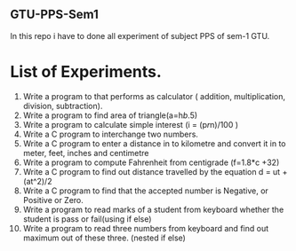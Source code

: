 ## GTU-PPS-Sem1
In this repo i have to done all experiment of subject PPS of sem-1 GTU.

# List of Experiments.

1. Write a program to that performs as calculator ( addition, multiplication, division,
subtraction).
2. Write a program to find area of triangle(a=h*b*.5)
3. Write a program to calculate simple interest (i = (p*r*n)/100 )
4. Write a C program to interchange two numbers.
5. Write a C program to enter a distance in to kilometre and convert it in to meter, feet, inches and centimetre 
6. Write a program to compute Fahrenheit from centigrade (f=1.8*c +32)
7. Write a C program to find out distance travelled by the equation d = ut + (at^2)/2
8. Write a C program to find that the accepted number is Negative, or Positive or Zero.
9. Write a program to read marks of a student from keyboard whether the student is pass or fail(using if else)
10. Write a program to read three numbers from keyboard and find out maximum out of these three. (nested if else)

